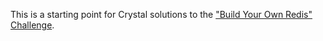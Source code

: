 This is a starting point for Crystal solutions to the
["Build Your Own Redis" Challenge](https://codecrafters.io/challenges/redis).
